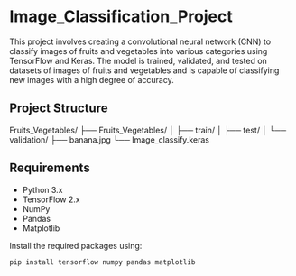 # Image_Classification_Project
This project involves creating a convolutional neural network (CNN) to classify images of fruits and vegetables into various categories using TensorFlow and Keras. The model is trained, validated, and tested on datasets of images of fruits and vegetables and is capable of classifying new images with a high degree of accuracy.

## Project Structure
Fruits_Vegetables/
├── Fruits_Vegetables/
│ ├── train/
│ ├── test/
│ └── validation/
├── banana.jpg
└── Image_classify.keras

## Requirements

- Python 3.x
- TensorFlow 2.x
- NumPy
- Pandas
- Matplotlib

Install the required packages using:

```bash
pip install tensorflow numpy pandas matplotlib
